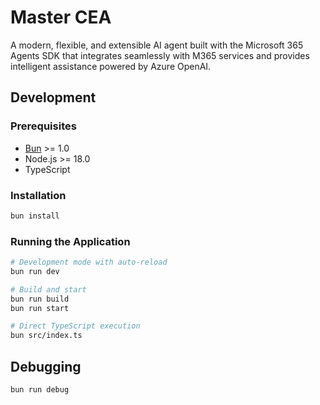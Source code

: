 # Master CEA

A modern, flexible, and extensible AI agent built with the Microsoft 365 Agents SDK that integrates seamlessly with M365 services and provides intelligent assistance powered by Azure OpenAI.

## Development

### Prerequisites

- [Bun](https://bun.sh/) >= 1.0
- Node.js >= 18.0
- TypeScript

### Installation

```bash
bun install
```

### Running the Application

```bash
# Development mode with auto-reload
bun run dev

# Build and start
bun run build
bun run start

# Direct TypeScript execution
bun src/index.ts
```

## Debugging

```bash
bun run debug
```
